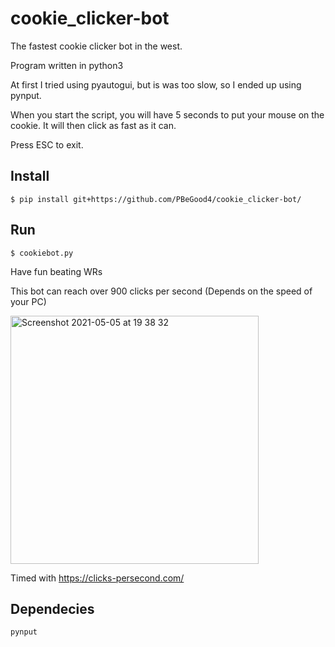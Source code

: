 # cookie_clicker-bot
The fastest cookie clicker bot in the west.

Program written in python3

At first I tried using pyautogui, but is was too slow, so I ended up using pynput.

When you start the script, you will have 5 seconds to put your mouse on the cookie. It will then click as fast as it can.

Press ESC to exit.

## Install

```
$ pip install git+https://github.com/PBeGood4/cookie_clicker-bot/
```

## Run

```
$ cookiebot.py
```

Have fun beating WRs

This bot can reach over 900 clicks per second (Depends on the speed of your PC)

<img width="397" alt="Screenshot 2021-05-05 at 19 38 32" src="https://user-images.githubusercontent.com/82064173/117192507-b91b1380-add9-11eb-984f-761de116dba5.png">

Timed with https://clicks-persecond.com/


## Dependecies

```
pynput
```
